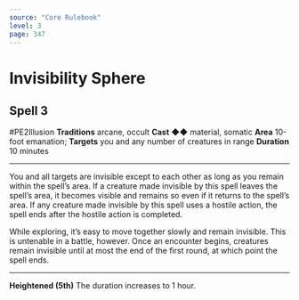 ```yaml
---
source: "Core Rulebook"
level: 3
page: 347
---
```


# Invisibility Sphere
## Spell 3
#PE2Illusion 
**Traditions** arcane, occult
**Cast** ◆◆ material, somatic
**Area** 10-foot emanation; **Targets** you and any number of creatures in range
**Duration** 10 minutes

-----
You and all targets are invisible except to each other as long as you remain within the spell’s area. If a creature made invisible by this spell leaves the spell’s area, it becomes visible and remains so even if it returns to the spell’s area. If any creature made invisible by this spell uses a hostile action, the spell ends after the hostile action is completed.

While exploring, it’s easy to move together slowly and remain invisible. This is untenable in a battle, however. Once an encounter begins, creatures remain invisible until at most the end of the first round, at which point the spell ends. 

---
**Heightened (5th)** The duration increases to 1 hour.